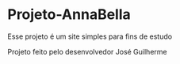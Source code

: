 # Projeto-AnnaBella
 Esse projeto é um site simples para fins de estudo

Projeto feito pelo desenvolvedor José Guilherme
